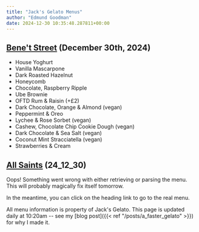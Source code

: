 ```yaml
---
title: "Jack's Gelato Menus"
author: "Edmund Goodman"
date: 2024-12-30 10:35:48.287811+00:00
---
```


## [Bene't Street](https://www.jacksgelato.com/bene-t-street-menu) (December 30th, 2024)

- House Yoghurt
- Vanilla Mascarpone
- Dark Roasted Hazelnut
- Honeycomb
- Chocolate, Raspberry Ripple
- Ube Brownie
- OFTD Rum & Raisin (+£2)
- Dark Chocolate, Orange & Almond (vegan)
- Peppermint & Oreo
- Lychee & Rose Sorbet (vegan)
- Cashew, Chocolate Chip Cookie Dough (vegan)
- Dark Chocolate & Sea Salt (vegan)
- Coconut Mint Stracciatella (vegan)
- Strawberries & Cream


## [All Saints](https://www.jacksgelato.com/all-saints-menu) (24_12_30)

Oops! Something went wrong with either retrieving or parsing the menu. This will probably magically fix itself tomorrow.

In the meantime, you can click on the heading link to go to the real menu.

All menu information is property of Jack's Gelato. This page is
updated daily at 10:20am -- see my
[blog post]({{< ref "/posts/a_faster_gelato" >}}) for why I made it.
